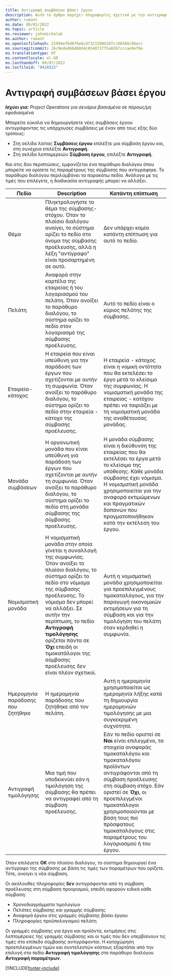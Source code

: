 ```yaml
---
title: Αντιγραφή συμβάσεων βάσει έργου
description: Αυτό το άρθρο παρέχει πληροφορίες σχετικά με την αντιγραφή συμβάσεων έργου στο Microsoft Dynamics 365 Project Operations.
author: rumant
ms.date: 09/01/2022
ms.topic: article
ms.reviewer: johnmichalak
ms.author: rumant
ms.openlocfilehash: 21994ef6d8f6e6cdf321599d107cc80368c96ecc
ms.sourcegitcommit: 16c9eded66d60d4c654872ff5a0267cccae9ef0e
ms.translationtype: HT
ms.contentlocale: el-GR
ms.lasthandoff: 09/07/2022
ms.locfileid: "9410322"
---
```

# <a name="copy-project-based-contracts"></a>Αντιγραφή συμβάσεων βάσει έργου

_**Ισχύει για:** Project Operations για σενάρια βασισμένα σε πόρους/μη εφοδιασμένα_

Μπορείτε εύκολα να δημιουργήσετε νέες συμβάσεις έργου αντιγράφοντας τις υπάρχουσες συμβάσεις με έναν από τους εξής δύο τρόπους:

- Στη σελίδα λίστας **Συμβάσεις έργου** επιλέξτε μια σύμβαση έργου και, στη συνέχεια επιλέξτε **Αντιγραφή**.
- Στη σελίδα λεπτομερειών **Σύμβαση έργου**, επιλέξτε **Αντιγραφή**.

Και στις δύο περιπτώσεις, εμφανίζεται ένα παράθυρο διαλόγου όπου μπορείτε να ορίσετε τις παραμέτρους της σύμβασης που αντιγράφηκε. Το παράθυρο διαλόγου περιλαμβάνει τα παρακάτω πεδία. Ανάλογα με τις τιμές που επιλέγετε, η διαδικασία αντιγραφής μπορεί να αλλάξει.

| Πεδίο | Description | Κατάντη επίπτωση |
| --- | --- | --- |
| Θέμα | Πληκτρολογήστε το θέμα της σύμβασης-στόχου. Όταν το πλαίσιο διαλόγου ανοίγει, το σύστημα ορίζει το πεδίο στο όνομα της σύμβασης προέλευσης, αλλά η λέξη "αντίγραφο" είναι προσαρτημένη σε αυτό. | Δεν υπάρχει καμία κατάντη επίπτωση για αυτό το πεδίο. |
| Πελάτη | Αναφορά στην καρτέλα της εταιρείας ή του λογαριασμού του πελάτη. Όταν ανοίξει το παράθυρο διαλόγου, το σύστημα ορίζει το πεδίο στον λογαριασμό της σύμβασης προέλευσης. | Αυτό το πεδίο είναι ο κύριος πελάτης της σύμβασης. |
| Εταιρεία-κάτοχος | Η εταιρεία που είναι υπεύθυνη για την παράδοση των έργων που σχετίζονται με αυτήν τη συμφωνία. Όταν ανοίξει το παράθυρο διαλόγου, το σύστημα ορίζει το πεδίο στην εταιρεία - κάτοχο της σύμβασης προέλευσης. | Η εταιρεία - κάτοχος είναι η νομική οντότητα που θα εκτελέσει το έργο μετά το κλείσιμο της συμφωνίας. Η νομισματική μονάδα της εταιρείας - κατόχου πρέπει να ταιριάζει με τη νομισματική μονάδα της αναθέτουσας μονάδας. |
| Μονάδα συμβάσεων | Η οργανωτική μονάδα που είναι υπεύθυνη για παράδοση των έργων που σχετίζονται με αυτήν τη συμφωνία. Όταν ανοίξει το παράθυρο διαλόγου, το σύστημα ορίζει το πεδίο στη μονάδα σύμβασης της σύμβασης προέλευσης. | Η μονάδα σύμβασης είναι η διεύθυνση της εταιρείας που θα εκτελέσει τα έργα μετά το κλείσιμο της υπόθεσης. Κάθε μονάδα σύμβασης έχει νόμισμα. Η νομισματική μονάδα χρησιμοποιείται για την αναφορά εκτιμώμενων και πραγματικών δαπανών που πραγματοποιήθηκαν κατά την εκτέλεση του έργου. |
| Νομισματική μονάδα | Η νομισματική μονάδα στην οποία γίνεται η συναλλαγή της συμφωνίας. Όταν ανοίξει το πλαίσιο διαλόγου, το σύστημα ορίζει το πεδίο στο νόμισμα της σύμβασης προέλευσης. Το νόμισμα δεν μπορεί να αλλάξει. Σε αυτήν την περίπτωση, το πεδίο **Αντιγραφή τιμολόγησης** ορίζεται πάντα σε **Όχι** επειδή οι τιμοκατάλογοι της σύμβασης προέλευσης δεν είναι πλέον σχετικοί. | Αυτή η νομισματική μονάδα χρησιμοποιείται για προεπιλεγμένους τιμοκαταλόγους, για την παραγωγή οικονομικών εκτιμήσεων για τη σύμβαση και για την τιμολόγηση του πελάτη όταν κερδηθεί η συμφωνία. |
| Ημερομηνία παράδοσης που ζητήθηκε | Η ημερομηνία παράδοσης που ζητήθηκε από τον πελάτη. | Αυτή η ημερομηνία χρησιμοποιείται ως ημερομηνία λήξης κατά τη δημιουργία ημερομηνιών τιμολόγησης με μια συγκεκριμένη συχνότητα. |
| Αντιγραφή τιμολόγησης | Μια τιμή που υποδεικνύει εάν η τιμολόγηση της σύμβασης θα πρέπει να αντιγραφεί από τη σύμβαση προέλευσης. | Εάν το πεδίο οριστεί σε **Ναι** είναι επιλεγμένο, τα στοιχεία αναφοράς τιμοκαταλόγου και τιμοκαταλόγου προϊόντων αντιγράφονται από τη σύμβαση προέλευσης στη σύμβαση στόχο. Εάν οριστεί σε **Όχι**, οι προεπιλεγμένοι τιμοκατάλογοι χρησιμοποιούνται με βάση τους πιο πρόσφατους τιμοκαταλόγους στις παραμέτρους του λογαριασμού ή του έργου. |

Όταν επιλέγετε **OK** στο πλαίσιο διαλόγου, το σύστημα δημιουργεί ένα αντίγραφο της σύμβασης με βάση τις τιμές των παραμέτρων που ορίζετε. Τότε, ανοίγει η νέα σύμβαση.

Οι ακόλουθες πληροφορίες **δεν** αντιγράφονται από τη σύμβαση προέλευσης στη σύμβαση προορισμού, επειδή αφορούν ειδικά κάθε σύμβαση:

- Χρονοδιαγράμματα τιμολογίων
- Πελάτες σύμβασης και γραμμής σύμβασης
- Αναφορά έργου στις γραμμές σύμβασης βάσει έργου
- Πληροφορίες προϋπολογισμού πελάτη

Οι γραμμές σύμβασης για έργα και προϊόντα, εκτιμήσεις στις λεπτομέρειες της γραμμής σύμβασης και οι τιμές που δεν υπερβαίνουν τις τιμές στο επίπεδο σύμβασης αντιγράφονται. Η καταχώρηση προεπιλεγμένων τιμών και συντελεστών κόστους εξαρτάται από την επιλογή στο πεδίο **Αντιγραφή τιμολόγησης** στο παράθυρο διαλόγου **Αντιγραφή παραμέτρων**.

[!INCLUDE[footer-include](../includes/footer-banner.md)]
